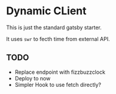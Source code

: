 # Dynamic CLient

This is just the standard gatsby starter.

It uses `swr` to fecth time from external API.

## TODO

- Replace endpoint with fizzbuzzclock
- Deploy to now
- Simpler Hook to use fetch directly?